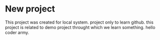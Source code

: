 # New project

This project was created for local system.
project only to learn github.
this project is related to demo project throught which we learn something.
hello coder army.